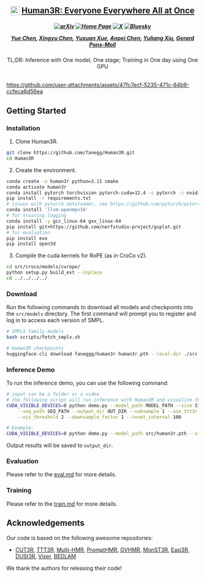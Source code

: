 <h2 align="center">
  <img src="https://github.com/user-attachments/assets/11fde037-40f6-4406-aa31-b35ae7f2d381" height="24" style="vertical-align: bottom; margin-right: 0px;" />
  <a href="https://fanegg.github.io/Human3R">Human3R: Everyone Everywhere All at Once</a>
</h2>

<h5 align="center">

[![arXiv](https://img.shields.io/badge/Arxiv-2510.xxxxx-b31b1b.svg?logo=arXiv)](https://arxiv.org/abs/2510.xxxxx) 
[![Home Page](https://img.shields.io/badge/Project-Website-C27185.svg)](https://fanegg.github.io/Human3R) 
[![X](https://img.shields.io/badge/@Yue%20Chen-black?logo=X)](https://twitter.com/faneggchen)  [![Bluesky](https://img.shields.io/badge/@Yue%20Chen-white?logo=Bluesky)](https://bsky.app/profile/fanegg.bsky.social)


[Yue Chen](https://fanegg.github.io/),
[Xingyu Chen](https://rover-xingyu.github.io/),
[Yuxuan Xue](https://yuxuan-xue.com/),
[Anpei Chen](https://apchenstu.github.io/),
[Yuliang Xiu](https://xiuyuliang.cn/),
[Gerard Pons-Moll](https://virtualhumans.mpi-inf.mpg.de/)
</h5>

<div align="center">
TL;DR: Inference with One model, One stage; Training in One day using One GPU
</div>
<br>

https://github.com/user-attachments/assets/47fc7ecf-5235-471c-84b9-ccfeca6d56ea

## Getting Started

### Installation

1. Clone Human3R.
```bash
git clone https://github.com/fanegg/Human3R.git
cd Human3R
```

2. Create the environment.
```bash
conda create -n human3r python=3.11 cmake
conda activate human3r
conda install pytorch torchvision pytorch-cuda=12.4 -c pytorch -c nvidia  # use the correct version of cuda for your system
pip install -r requirements.txt
# issues with pytorch dataloader, see https://github.com/pytorch/pytorch/issues/99625
conda install 'llvm-openmp<16'
# for training logging
conda install -y gcc_linux-64 gxx_linux-64
pip install git+https://github.com/nerfstudio-project/gsplat.git
# for evaluation
pip install evo
pip install open3d
```

3. Compile the cuda kernels for RoPE (as in CroCo v2).
```bash
cd src/croco/models/curope/
python setup.py build_ext --inplace
cd ../../../../
```

### Download
Run the following commands to download all models and checkpoints into the `src/models` directory. The first command will prompt you to register and log in to access each version of SMPL.
```Bash
# SMPLX family models
bash scripts/fetch_smplx.sh

# Human3R checkpoints
huggingface-cli download faneggg/human3r human3r.pth --local-dir ./src
```

### Inference Demo

To run the inference demo, you can use the following command:
```bash
# input can be a folder or a video
# the following script will run inference with Human3R and visualize the output with viser on port 8080
CUDA_VISIBLE_DEVICES=0 python demo.py --model_path MODEL_PATH --size 512 \
    --seq_path SEQ_PATH --output_dir OUT_DIR --subsample 1 --use_ttt3r \
    --vis_threshold 2 --downsample_factor 1 --reset_interval 100

# Example:
CUDA_VISIBLE_DEVICES=0 python demo.py --model_path src/human3r.pth --size 512 --seq_path examples/GoodMornin1.mp4 --subsample 1 --use_ttt3r --vis_threshold 2 --downsample_factor 1 --reset_interval 100 --output_dir tmp
```
Output results will be saved to `output_dir`.

### Evaluation
Please refer to the [eval.md](docs/eval.md) for more details.

### Training
Please refer to the [train.md](docs/train.md) for more details.

## Acknowledgements
Our code is based on the following awesome repositories:

- [CUT3R](https://github.com/CUT3R/CUT3R), [TTT3R](https://github.com/Inception3D/TTT3R), [Multi-HMR](https://github.com/naver/multi-hmr), [PromptHMR](https://github.com/yufu-wang/PromptHMR), [GVHMR](https://github.com/zju3dv/GVHMR), [MonST3R](https://github.com/Junyi42/monst3r.git), [Easi3R](https://github.com/Inception3D/Easi3R), [DUSt3R](https://github.com/naver/dust3r), [Viser](https://github.com/nerfstudio-project/viser), [BEDLAM](https://github.com/pixelite1201/BEDLAM)

We thank the authors for releasing their code!
<!-- 
## Citation

If you find our work useful, please cite:

```bibtex
@article{chen2025human3r,
    title={Human3R: Everyone Everywhere All at Once},
    author={Chen, Yue and Chen, Xingyu and Xue, Yuxuan and Chen, Anpei and Xiu, Yuliang and Gerard, Pons-Moll},
    journal={arXiv preprint arXiv:2510.xxxxx},
    year={2025}
    }
``` -->
